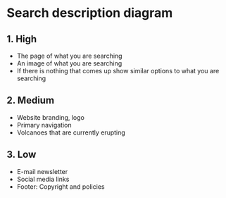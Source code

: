# Search description diagram

## 1. High

- The page of what you are searching
- An image of what you are searching
- If there is nothing that comes up show similar options to what you are searching


## 2. Medium

- Website branding, logo
- Primary navigation
- Volcanoes that are currently erupting

## 3. Low

- E-mail newsletter
- Social media links
- Footer: Copyright and policies
